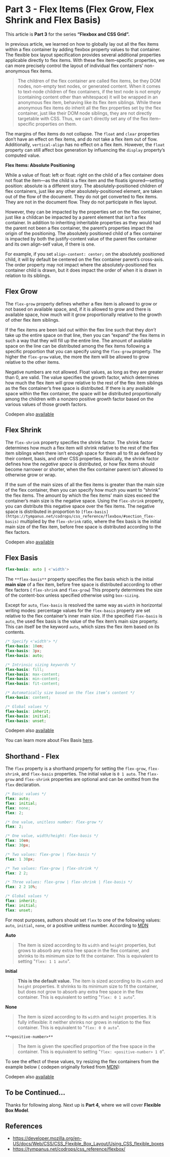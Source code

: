 # Part 3 - Flex Items (Flex Grow, Flex Shrink and Flex Basis)

This article is **Part 3** for the series **“Flexbox and CSS Grid”.**

In previous article, we learned on how to globally lay out all the flex items within a flex container by adding flexbox property values to that container. The flexible box layout specification provides several additional properties applicable directly to flex items. With these flex item–specific properties, we can more precisely control the layout of individual flex containers’ non-anonymous flex items. 

> The children of the flex container are called flex items, be they DOM nodes, non-empty text nodes, or generated content. When it comes to text-node children of flex containers, if the text node is not empty (containing content other than whitespace) it will be wrapped in an anonymous flex item, behaving like its flex item siblings. While these anonymous flex items do inherit all the flex properties set by the flex container, just like their DOM node siblings, they are not directly targetable with CSS. Thus, we can’t directly set any of the flex item–specific properties on them. 

The margins of flex items do not collapse. The `float` and `clear` properties don’t have an effect on flex items, and do not take a flex item out of flow. Additionally, `vertical-align` has no effect on a flex item. However, the `float` property can still affect box generation by influencing the `display` property’s computed value. 

**Flex Items: Absolute Positioning**

While a value of float: left or float: right on the child of a flex container does not float the item—as the child is a flex item and the floatis ignored—setting position: absolute is a different story. The absolutely-positioned children of flex containers, just like any other absolutely-positioned element, are taken out of the flow of the document. They do not get converted to flex items. They are not in the document flow. They do not participate in flex layout. 

However, they can be impacted by the properties set on the flex container, just like a childcan be impacted by a parent element that isn’t a flex container. In addition to inheriting inheritable properties as they would had the parent not been a flex container, the parent’s properties impact the origin of the positioning. The absolutely positioned child of a flex container is impacted by both the justify-content value of the parent flex container and its own align-self value, if there is one. 

For example, if you set `align-content: center;` on the absolutely positioned child, it will by default be centered on the flex container parent’s cross-axis. The order property may not impact where the absolutely-positioned flex container child is drawn, but it does impact the order of when it is drawn in relation to its siblings.

## Flex Grow

The `flex-grow` property defines whether a flex item is allowed to grow or not based on available space, and, if it is allowed to grow and there is available space, how much will it grow proportionally relative to the growth of other flex item siblings.

If the flex items are been laid out within the flex line such that they *don’t* take up the entire space on that line, then you can “expand” the flex items in such a way that they will fill up the entire line. The amount of available space on the line can be distributed among the flex items following a specific proportion that you can specify using the `flex-grow` property. The higher the `flex-grow` value, the more the item will be allowed to grow relative to the other items.

Negative numbers are not allowed. Float values, as long as they are greater than 0, are valid. The value specifies the growth factor, which determines how much the flex item will grow relative to the rest of the flex item siblings as the flex container’s free space is distributed. If there is any available space within the flex container, the space will be distributed proportionally among the children with a nonzero positive growth factor based on the various values of those growth factors.

Codepen also [available](https://codepen.io/IamManchanda/pen/BwWQPz)

## Flex Shrink

The `flex-shrink` property specifies the shrink factor. The shrink factor determines how much a flex item will shrink relative to the rest of the flex item siblings when there isn’t enough space for them all to fit as defined by their content, basis, and other CSS properties. Basically, the shrink factor defines how the *negative space* is distributed, or how flex items should become narrower or shorter, when the flex container parent isn’t allowed to otherwise grow or wrap.

If the sum of the main sizes of all the flex items is greater than the main size of the flex container, then you can specify how much you want to “shrink” the flex items. The amount by which the flex items’ main sizes exceed the container’s main size is the negative space. Using the `flex-shrink` property, you can distribute this negative space over the flex items. The negative space is distributed in proportion to `[flex-basis](https://tympanus.net/codrops/css_reference/flexbox/#section_flex-basis)` multiplied by the `flex-shrink` ratio, where the flex basis is the initial main size of the flex item, before free space is distributed according to the flex factors.

Codepen also [available](https://codepen.io/IamManchanda/pen/zEZoMJ)

## Flex Basis

```scss
flex-basis: auto | <'width'>
```

The `**flex-basis**` property specifies the flex basis which is the initial **main size** of a flex item, before free space is distributed according to other flex factors ( `flex-shrink` and `flex-grow`) This property determines the size of the content-box unless specified otherwise using `box-sizing`.

Except for `auto`, `flex-basis` is resolved the same way as `width` in horizontal writing modes: percentage values for the `flex-basis` property are set relative to the flex container’s inner main size. If the specified `flex-basis` is `auto`, the used flex basis is the value of the flex item’s main size property. This can itself be the keyword `auto`, which sizes the flex item based on its contents.

```scss
/* Specify <'width'> */
flex-basis: 10em;      
flex-basis: 3px;
flex-basis: auto;

/* Intrinsic sizing keywords */
flex-basis: fill;
flex-basis: max-content;
flex-basis: min-content;
flex-basis: fit-content;

/* Automatically size based on the flex item’s content */
flex-basis: content;

/* Global values */
flex-basis: inherit;
flex-basis: initial;
flex-basis: unset;
```

Codepen also [available](https://codepen.io/IamManchanda/pen/BwWpBW)

You can learn more about Flex Basis [here](https://chriswrightdesign.com/experiments/flexbox-adventures/).

## Shorthand - Flex 

The `flex` property is a shorthand property for setting the `flex-grow`, `flex-shrink`, and `flex-basis` properties. The initial value is `0 1 auto`. The `flex-grow` and `flex-shrink` properties are optional and can be omitted from the `flex` declaration.

```scss
/* Basic values */
flex: auto;
flex: initial;
flex: none;
flex: 2;

/* One value, unitless number: flex-grow */
flex: 2;

/* One value, width/height: flex-basis */
flex: 10em;
flex: 30px;

/* Two values: flex-grow | flex-basis */
flex: 1 30px;

/* Two values: flex-grow | flex-shrink */
flex: 2 2;

/* Three values: flex-grow | flex-shrink | flex-basis */
flex: 2 2 10%;

/* Global values */
flex: inherit;
flex: initial;
flex: unset;
```  

For most purposes, authors should set `flex` to one of the following values: `auto`, `initial`, `none`, or a positive unitless number. According to [MDN](https://developer.mozilla.org/en-US/docs/Web/CSS/flex)

**Auto**

> The item is sized according to its `width` and `height` properties, but grows to absorb any extra free space in the flex container, and shrinks to its minimum size to fit the container. This is equivalent to setting "`flex: 1 1 auto`".

**Initial**

> **This is the default value.** The item is sized according to its `width` and `height` properties. It shrinks to its minimum size to fit the container, but does not grow to absorb any extra free space in the flex container. This is equivalent to setting "`flex: 0 1 auto`".

**None**

> The item is sized according to its `width` and `height` properties. It is fully inflexible: it neither shrinks nor grows in relation to the flex container. This is equivalent to "`flex: 0 0 auto`".

`**<positive-number>**`

> The item is given the specified proportion of the free space in the container. This is equivalent to setting "`flex: <positive-number> 1 0`".

To see the effect of these values, try resizing the flex containers from the example below ( codepen originally forked from [MDN](https://mdn.mozillademos.org/en-US/docs/Web/CSS/flex$samples/flex)):

Codepen also [available](https://codepen.io/IamManchanda/pen/mBWRrr)

## To be Continued…

Thanks for following along. Next up is **Part 4,** where we will cover **Flexible Box Model**.

## References
- https://developer.mozilla.org/en-US/docs/Web/CSS/CSS_Flexible_Box_Layout/Using_CSS_flexible_boxes
- https://tympanus.net/codrops/css_reference/flexbox/


